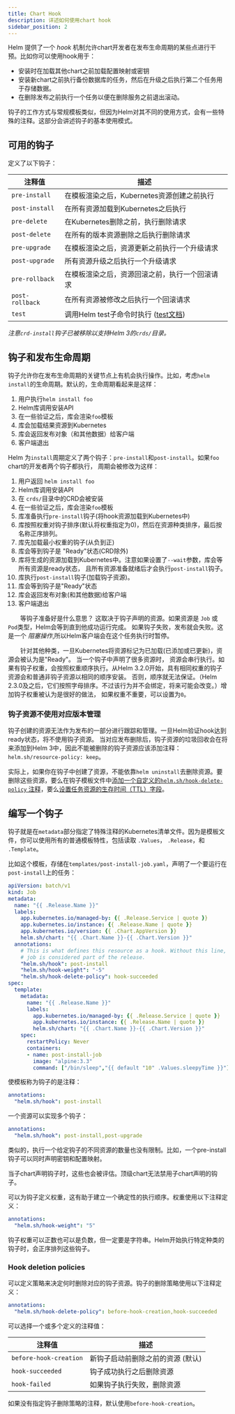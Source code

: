 ```yaml
---
title: Chart Hook
description: 详述如何使用chart hook
sidebar_position: 2
---
```


Helm 提供了一个 _hook_ 机制允许chart开发者在发布生命周期的某些点进行干预。比如你可以使用hook用于：

- 安装时在加载其他chart之前加载配置映射或密钥
- 安装新chart之前执行备份数据库的任务，然后在升级之后执行第二个任务用于存储数据。
- 在删除发布之前执行一个任务以便在删除服务之前退出滚动。

钩子的工作方式与常规模板类似，但因为Helm对其不同的使用方式，会有一些特殊的注释。这部分会讲述钩子的基本使用模式。

## 可用的钩子

定义了以下钩子：

| 注释值            | 描述                                                                                                  |
| ---------------- | ----------------------------------------------------------------------------------------------------- |
| `pre-install`    | 在模板渲染之后，Kubernetes资源创建之前执行                                                               |
| `post-install`   | 在所有资源加载到Kubernetes之后执行                                                                      |
| `pre-delete`     | 在Kubernetes删除之前，执行删除请求                                                                      |
| `post-delete`    | 在所有的版本资源删除之后执行删除请求                                                                     |
| `pre-upgrade`    | 在模板渲染之后，资源更新之前执行一个升级请求                                                              |
| `post-upgrade`   | 所有资源升级之后执行一个升级请求                                                                         |
| `pre-rollback`   | 在模板渲染之后，资源回滚之前，执行一个回滚请求                                                            |
| `post-rollback`  | 在所有资源被修改之后执行一个回滚请求                                                                     |
| `test`           | 调用Helm test子命令时执行 ([test文档](https://helm.sh/zh/docs/topics/chart_tests/))                     |

_注意`crd-install`钩子已被移除以支持Helm 3的`crds/`目录。_

## 钩子和发布生命周期

钩子允许你在发布生命周期的关键节点上有机会执行操作。比如，考虑`helm install`的生命周期。默认的，生命周期看起来是这样：

1. 用户执行`helm install foo`
2. Helm库调用安装API
3. 在一些验证之后，库会渲染`foo`模板
4. 库会加载结果资源到Kubernetes
5. 库会返回发布对象（和其他数据）给客户端
6. 客户端退出

Helm 为`install`周期定义了两个钩子：`pre-install`和`post-install`。如果`foo` chart的开发者两个钩子都执行，
周期会被修改为这样：

1. 用户返回 `helm install foo`
2. Helm库调用安装API
3. 在 `crds/`目录中的CRD会被安装
4. 在一些验证之后，库会渲染`foo`模板
5. 库准备执行`pre-install`钩子(将hook资源加载到Kubernetes中)
6. 库按照权重对钩子排序(默认将权重指定为0)，然后在资源种类排序，最后按名称正序排列。
7. 库先加载最小权重的钩子(从负到正)
8. 库会等到钩子是 "Ready"状态(CRD除外)
9. 库将生成的资源加载到Kubernetes中。注意如果设置了`--wait`参数，库会等所有资源是ready状态，
   且所有资源准备就绪后才会执行`post-install`钩子。
10. 库执行`post-install`钩子(加载钩子资源)。
11. 库会等到钩子是"Ready"状态
12. 库会返回发布对象(和其他数据)给客户端
13. 客户端退出

&emsp;&emsp;等钩子准备好是什么意思？ 这取决于钩子声明的资源。如果资源是 `Job` 或 `Pod`类型，Helm会等到直到他成功运行完成。
如果钩子失败，发布就会失败。这是一个 _阻塞操作_,所以Helm客户端会在这个任务执行时暂停。

&emsp;&emsp;针对其他种类，一旦Kubernetes将资源标记为已加载(已添加或已更新)，资源会被认为是"Ready"。 当一个钩子中声明了很多资源时，
资源会串行执行。如果有钩子权重，会按照权重顺序执行。从Helm 3.2.0开始，具有相同权重的钩子资源会和普通非钩子资源以相同的顺序安装。
否则，顺序就无法保证。（Helm 2.3.0及之后，它们按照字母排序。不过该行为并不会绑定，将来可能会改变。）增加钩子权重被认为是很好的做法，
如果权重不重要，可以设置为`0`。

### 钩子资源不使用对应版本管理

钩子创建的资源无法作为发布的一部分进行跟踪和管理。一旦Helm验证hook达到ready状态，将不使用钩子资源。
当对应发布删除后，钩子资源的垃圾回收会在将来添加到Helm 3中，因此不能被删除的钩子资源应该添加注释：
`helm.sh/resource-policy: keep`。

实际上，如果你在钩子中创建了资源，不能依靠`helm uninstall`去删除资源。要删除这些资源，要么在钩子模板文件中[添加一个自定义的`helm.sh/hook-delete-policy`
注释](#hook-deletion-policies)，要么[设置任务资源的生存时间（TTL）字段](https://kubernetes.io/docs/concepts/workloads/controllers/ttlafterfinished/)。

## 编写一个钩子

钩子就是在`metadata`部分指定了特殊注释的Kubernetes清单文件。因为是模板文件，你可以使用所有的普通模板特性，包括读取 `.Values`，
`.Release`，和 `.Template`。

比如这个模板，存储在`templates/post-install-job.yaml`，声明了一个要运行在`post-install`上的任务：

```yaml
apiVersion: batch/v1
kind: Job
metadata:
  name: "{{ .Release.Name }}"
  labels:
    app.kubernetes.io/managed-by: {{ .Release.Service | quote }}
    app.kubernetes.io/instance: {{ .Release.Name | quote }}
    app.kubernetes.io/version: {{ .Chart.AppVersion }}
    helm.sh/chart: "{{ .Chart.Name }}-{{ .Chart.Version }}"
  annotations:
    # This is what defines this resource as a hook. Without this line, the
    # job is considered part of the release.
    "helm.sh/hook": post-install
    "helm.sh/hook-weight": "-5"
    "helm.sh/hook-delete-policy": hook-succeeded
spec:
  template:
    metadata:
      name: "{{ .Release.Name }}"
      labels:
        app.kubernetes.io/managed-by: {{ .Release.Service | quote }}
        app.kubernetes.io/instance: {{ .Release.Name | quote }}
        helm.sh/chart: "{{ .Chart.Name }}-{{ .Chart.Version }}"
    spec:
      restartPolicy: Never
      containers:
      - name: post-install-job
        image: "alpine:3.3"
        command: ["/bin/sleep","{{ default "10" .Values.sleepyTime }}"]

```

使模板称为钩子的是注释：

```yaml
annotations:
  "helm.sh/hook": post-install
```

一个资源可以实现多个钩子：

```yaml
annotations:
  "helm.sh/hook": post-install,post-upgrade
```

类似的，执行一个给定钩子的不同资源的数量也没有限制。比如，一个pre-install钩子可以同时声明密钥和配置映射。

当子chart声明钩子时，这些也会被评估。顶级chart无法禁用子chart声明的钩子。

可以为钩子定义权重，这有助于建立一个确定性的执行顺序。权重使用以下注释定义：

```yaml
annotations:
  "helm.sh/hook-weight": "5"
```

钩子权重可以正数也可以是负数，但一定要是字符串。Helm开始执行特定种类的钩子时，会正序排列这些钩子。

### Hook deletion policies

可以定义策略来决定何时删除对应的钩子资源。钩子的删除策略使用以下注释定义：

```yaml
annotations:
  "helm.sh/hook-delete-policy": before-hook-creation,hook-succeeded
```

可以选择一个或多个定义的注释值：

| 注释值                 | 描述                                                                  |
| ---------------------- | -------------------------------------------------------------------- |
| `before-hook-creation` | 新钩子启动前删除之前的资源 (默认)                                       |
| `hook-succeeded`       | 钩子成功执行之后删除资源                                               |
| `hook-failed`          | 如果钩子执行失败，删除资源                                             |

如果没有指定钩子删除策略的注释，默认使用`before-hook-creation`。
